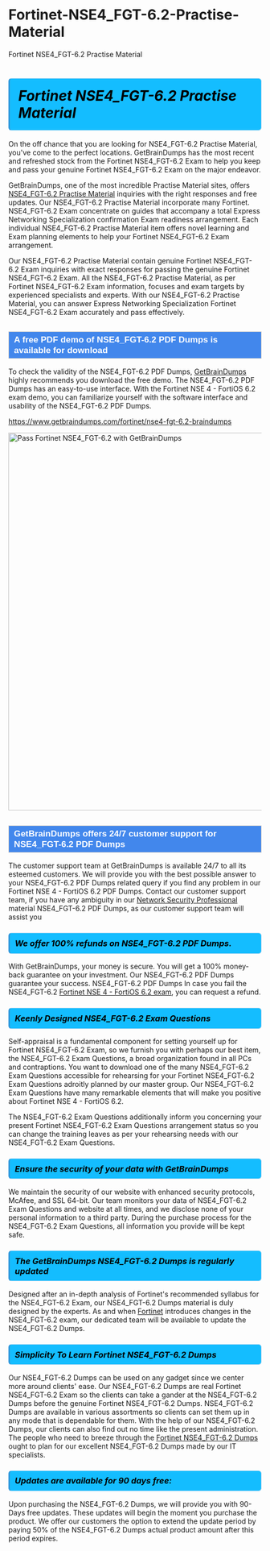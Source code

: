 # Fortinet-NSE4_FGT-6.2-Practise-Material
Fortinet NSE4_FGT-6.2 Practise Material
<h1><strong><span style="display: block; color: #000000; background: #14BDFF; border: 0.5px solid #AED6F1; border-left: 3px solid #3498DB; padding: .6em; border-radius: 6px;">                     <em>Fortinet NSE4_FGT-6.2 <span class="exam_variation">Practise Material</span> </em>                </span></strong>            </h1>                        <p>On the off chance that you are looking for NSE4_FGT-6.2 <span class="exam_variation">Practise Material</span>, you've come to the perfect locations.             GetBrainDumps has the most recent and refreshed stock from the Fortinet NSE4_FGT-6.2 Exam to help you keep and pass your genuine Fortinet NSE4_FGT-6.2 Exam on the major endeavor.</p>                        <p>GetBrainDumps, one of the most incredible <span class="exam_variation">Practise Material</span> sites, offers <a href="https://www.getbraindumps.com/fortinet/nse4-fgt-6.2-braindumps">NSE4_FGT-6.2 <span class="exam_variation">Practise Material</span></a> inquiries with the right responses and free updates. Our NSE4_FGT-6.2 <span class="exam_variation">Practise Material</span> incorporate             many Fortinet. NSE4_FGT-6.2 Exam concentrate on guides that accompany a total Express Networking Specialization confirmation Exam readiness arrangement. Each individual             NSE4_FGT-6.2 <span class="exam_variation">Practise Material</span> item offers novel learning and Exam planning elements to help your Fortinet NSE4_FGT-6.2 Exam arrangement.</p>                        <p>Our NSE4_FGT-6.2 <span class="exam_variation">Practise Material</span> contain genuine Fortinet NSE4_FGT-6.2 Exam inquiries with exact responses for passing the genuine Fortinet NSE4_FGT-6.2 Exam. All the NSE4_FGT-6.2 <span class="exam_variation">Practise Material</span>,             as per Fortinet NSE4_FGT-6.2 Exam information, focuses and exam targets by experienced specialists and experts. With our NSE4_FGT-6.2 <span class="exam_variation">Practise Material</span>, you can answer             Express Networking Specialization Fortinet NSE4_FGT-6.2 Exam accurately and pass effectively.</p>                        <h2 style="background: #4287ec; border: 1px solid #cccccc; padding: 5px 10px;">                <span style="color: #ffffff;">                    <span style="font-size: 11pt;">                        <span style="line-height: normal;">                            <span style="font-family: Calibri,sans-serif;">                                <strong>                                    <span style="font-size: 13.0pt;">A free PDF demo of NSE4_FGT-6.2 <span class="exam_variation2">PDF Dumps</span> is available for download</span>                                </strong>                            </span>                        </span>                    </span>                </span>            </h2>                        <p>To check the validity of the NSE4_FGT-6.2 <span class="exam_variation2">PDF Dumps</span>, <a href="https://www.getbraindumps.com/">GetBrainDumps</a> highly recommends you download the free demo. The NSE4_FGT-6.2 <span class="exam_variation2">PDF Dumps</span> has an easy-to-use interface.             With the Fortinet NSE 4 - FortiOS 6.2 exam demo, you can familiarize yourself with the software interface and usability of the NSE4_FGT-6.2 <span class="exam_variation2">PDF Dumps</span>.</p>                        <p><a href="https://www.getbraindumps.com/fortinet/nse4-fgt-6.2-braindumps">https://www.getbraindumps.com/fortinet/nse4-fgt-6.2-braindumps</a></p>                        <p><a href="https://www.getbraindumps.com/"><img src="https://www.getbraindumps.com/images/get-updated-exam-questions-with-discount-getbraindumps.jpg" class="postImage" alt="Pass Fortinet NSE4_FGT-6.2 with GetBrainDumps" width="750"></a></p>                            <h2 style="background: #4287ec; border: 1px solid #cccccc; padding: 5px 10px;">                <span style="color: #ffffff;">                    <span style="font-size: 11pt;">                        <span style="line-height: normal;">                            <span style="font-family: Calibri,sans-serif;">                                <strong>                                    <span style="font-size: 13.0pt;">GetBrainDumps offers 24/7 customer support for NSE4_FGT-6.2 <span class="exam_variation2">PDF Dumps</span> </span>                                </strong>                            </span>                        </span>                    </span>                </span>            </h2>                        <p>The customer support team at GetBrainDumps is available 24/7 to all its esteemed customers. We will provide you with the best possible answer to your NSE4_FGT-6.2 <span class="exam_variation2">PDF Dumps</span>            related query if you find any problem in our Fortinet NSE 4 - FortiOS 6.2 <span class="exam_variation2">PDF Dumps</span>. Contact our customer support team, if you have any ambiguity in             our <a href="https://www.getbraindumps.com/fortinet/nse-4-braindumps.html">Network Security Professional</a> material NSE4_FGT-6.2 <span class="exam_variation2">PDF Dumps</span>, as our customer support team will assist you</p>                        <h3>                <strong>                    <span style="display: block; color: #000000; background: #14BDFF; border: 0.5px solid #AED6F1; border-left: 3px solid #3498DB; padding: .6em; border-radius: 6px;">                        <em>We offer 100% refunds on NSE4_FGT-6.2 <span class="exam_variation2">PDF Dumps</span>.</em>                    </span>                </strong>            </h3>                        <p>With GetBrainDumps, your money is secure. You will get a 100% money-back guarantee on your investment. Our NSE4_FGT-6.2 <span class="exam_variation2">PDF Dumps</span> guarantee your success.             NSE4_FGT-6.2 <span class="exam_variation2">PDF Dumps</span> In case you fail the NSE4_FGT-6.2 <a href="https://www.getbraindumps.com/fortinet/nse4-fgt-6.2-braindumps">Fortinet NSE 4 - FortiOS 6.2 exam</a>, you can request a refund.</p>                        <h3>                <strong>                    <span style="display: block; color: #000000; background: #14BDFF; border: 0.5px solid #AED6F1; border-left: 3px solid #3498DB; padding: .6em; border-radius: 6px;">                        <em>Keenly Designed NSE4_FGT-6.2 <span class="exam_variation3">Exam Questions</span></em>                    </span>                </strong>            </h3>                        <p>Self-appraisal is a fundamental component for setting yourself up for Fortinet NSE4_FGT-6.2 Exam, so we furnish you with perhaps our best item, the NSE4_FGT-6.2 <span class="exam_variation3">Exam Questions</span>,             a broad organization found in all PCs and contraptions. You want to download one of the many NSE4_FGT-6.2 <span class="exam_variation3">Exam Questions</span> accessible for rehearsing for your             Fortinet NSE4_FGT-6.2 <span class="exam_variation3">Exam Questions</span> adroitly planned by our master group. Our NSE4_FGT-6.2 <span class="exam_variation3">Exam Questions</span> have many remarkable elements that will make you             positive about Fortinet NSE 4 - FortiOS 6.2.</p>                        <p>The NSE4_FGT-6.2 <span class="exam_variation3">Exam Questions</span> additionally inform you concerning your present Fortinet NSE4_FGT-6.2 <span class="exam_variation3">Exam Questions</span> arrangement status so you can change the training             leaves as per your rehearsing needs with our NSE4_FGT-6.2 <span class="exam_variation3">Exam Questions</span>.</p>                        <h3>                <strong>                    <span style="display: block; color: #000000; background: #14BDFF; border: 0.5px solid #AED6F1; border-left: 3px solid #3498DB; padding: .6em; border-radius: 6px;">                        <em>Ensure the security of your data with GetBrainDumps </em>                    </span>                </strong>            </h3>                        <p>We maintain the security of our website with enhanced security protocols, McAfee, and SSL 64-bit. Our team monitors your data of NSE4_FGT-6.2 <span class="exam_variation3">Exam Questions</span> and website at all times,             and we disclose none of your personal information to a third party. During the purchase process for the NSE4_FGT-6.2 <span class="exam_variation3">Exam Questions</span>, all information you provide will be kept safe.</p>                        <h3>                <strong>                    <span style="display: block; color: #000000; background: #14BDFF; border: 0.5px solid #AED6F1; border-left: 3px solid #3498DB; padding: .6em; border-radius: 6px;">                        <em>The GetBrainDumps NSE4_FGT-6.2 <span class="exam_variation4">Dumps</span> is regularly updated </em>                    </span>                </strong>            </h3>                        <p>Designed after an in-depth analysis of Fortinet's recommended syllabus for the NSE4_FGT-6.2 Exam, our NSE4_FGT-6.2 <span class="exam_variation4">Dumps</span> material is duly designed by the experts.             As and when <a href="https://www.getbraindumps.com/fortinet-braindumps.html">Fortinet</a> introduces changes in the NSE4_FGT-6.2 exam, our dedicated team will be available to update the NSE4_FGT-6.2 <span class="exam_variation4">Dumps</span>.</p>                        <h3>                <strong>                    <span style="display: block; color: #000000; background: #14BDFF; border: 0.5px solid #AED6F1; border-left: 3px solid #3498DB; padding: .6em; border-radius: 6px;">                        <em>Simplicity To Learn Fortinet NSE4_FGT-6.2 <span class="exam_variation4">Dumps</span></em>                    </span>                </strong>            </h3>                        <p>Our NSE4_FGT-6.2 <span class="exam_variation4">Dumps</span> can be used on any gadget since we center more around clients' ease. Our NSE4_FGT-6.2 <span class="exam_variation4">Dumps</span> are real Fortinet NSE4_FGT-6.2 Exam             so the clients can take a gander at the NSE4_FGT-6.2 <span class="exam_variation4">Dumps</span> before the genuine Fortinet NSE4_FGT-6.2 <span class="exam_variation4">Dumps</span>. NSE4_FGT-6.2 <span class="exam_variation4">Dumps</span> are available in various assortments             so clients can set them up in any mode that is dependable for them. With the help of our NSE4_FGT-6.2 <span class="exam_variation4">Dumps</span>, our clients can also find out no time like the present administration.             The people who need to breeze through the <a href="https://www.getbraindumps.com/fortinet/nse4-fgt-6.2-braindumps">Fortinet NSE4_FGT-6.2 <span class="exam_variation4">Dumps</span></a> ought to plan for our excellent NSE4_FGT-6.2 <span class="exam_variation4">Dumps</span> made by our IT specialists.</p>                        <h3>                <strong>                    <span style="display: block; color: #000000; background: #14BDFF; border: 0.5px solid #AED6F1; border-left: 3px solid #3498DB; padding: .6em; border-radius: 6px;">                        <em>Updates are available for 90 days free:</em>                    </span>                </strong>            </h3>                        <p>Upon purchasing the NSE4_FGT-6.2 <span class="exam_variation4">Dumps</span>, we will provide you with 90-Days free updates. These updates will begin the moment you purchase the product.             We offer our customers the option to extend the update period by paying 50% of the NSE4_FGT-6.2 <span class="exam_variation4">Dumps</span> actual product amount after this period expires.</p>                    
